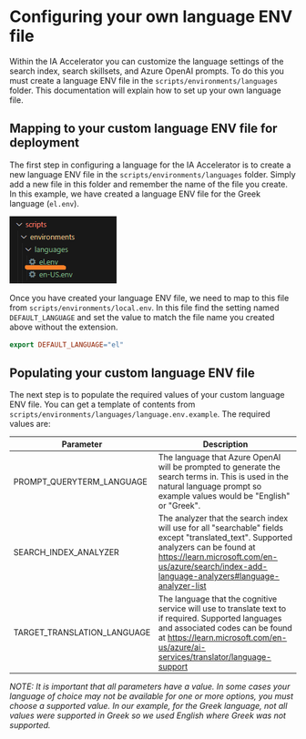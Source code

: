 # Configuring your own language ENV file

Within the IA Accelerator you can customize the language settings of the search index, search skillsets, and Azure OpenAI prompts. To do this you must create a language ENV file in the `scripts/environments/languages` folder. This documentation will explain how to set up your own language file.

## Mapping to your custom language ENV file for deployment

The first step in configuring a language for the IA Accelerator is to create a new language ENV file in the `scripts/environments/languages` folder. Simply add a new file in this folder and remember the name of the file you create. In this example, we have created a language ENV file for the Greek language (`el.env`).

![Example language file for Greek language](../images/custom_language_file.png)

Once you have created your language ENV file, we need to map to this file from `scripts/environments/local.env`. In this file find the setting named `DEFAULT_LANGUAGE` and set the value to match the file name you created above without the extension.

``` makefile
export DEFAULT_LANGUAGE="el"
```

## Populating your custom language ENV file

The next step is to populate the required values of your custom language ENV file. You can get a template of contents from `scripts/environments/languages/language.env.example`. The required values are:

Parameter | Description
---|---
PROMPT_QUERYTERM_LANGUAGE | The language that Azure OpenAI will be prompted to generate the search terms in. This is used in the natural language prompt so example values would be "English" or "Greek".
SEARCH_INDEX_ANALYZER | The analyzer that the search index will use for all "searchable" fields except "translated_text". Supported analyzers can be found at <https://learn.microsoft.com/en-us/azure/search/index-add-language-analyzers#language-analyzer-list>
TARGET_TRANSLATION_LANGUAGE | The language that the cognitive service will use to translate text to if required. Supported languages and associated codes can be found at <https://learn.microsoft.com/en-us/azure/ai-services/translator/language-support>

*NOTE: It is important that all parameters have a value. In some cases your language of choice may not be available for one or more options, you must choose a supported value. In our example, for the Greek language, not all values were supported in Greek so we used English where Greek was not supported.*
